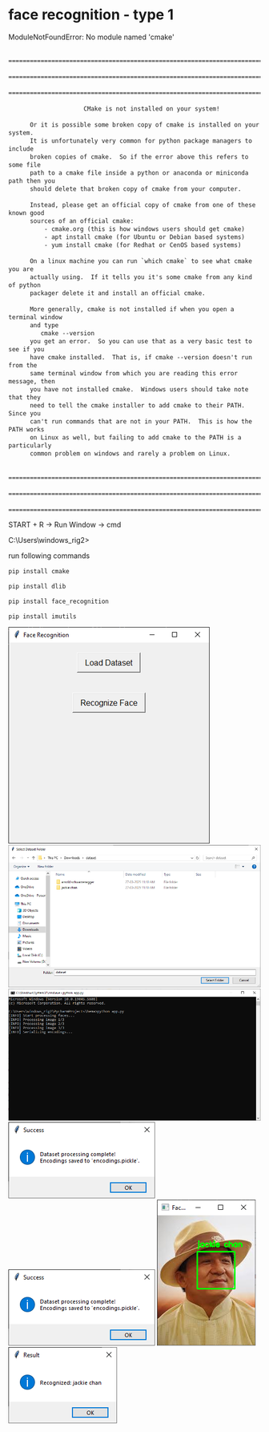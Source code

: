 # face recognition - type 1 

ModuleNotFoundError: No module named 'cmake'

      ================================================================================
      ================================================================================
      ================================================================================

                         CMake is not installed on your system!

          Or it is possible some broken copy of cmake is installed on your system.
          It is unfortunately very common for python package managers to include
          broken copies of cmake.  So if the error above this refers to some file
          path to a cmake file inside a python or anaconda or miniconda path then you
          should delete that broken copy of cmake from your computer.

          Instead, please get an official copy of cmake from one of these known good
          sources of an official cmake:
              - cmake.org (this is how windows users should get cmake)
              - apt install cmake (for Ubuntu or Debian based systems)
              - yum install cmake (for Redhat or CenOS based systems)

          On a linux machine you can run `which cmake` to see what cmake you are
          actually using.  If it tells you it's some cmake from any kind of python
          packager delete it and install an official cmake.

          More generally, cmake is not installed if when you open a terminal window
          and type
             cmake --version
          you get an error.  So you can use that as a very basic test to see if you
          have cmake installed.  That is, if cmake --version doesn't run from the
          same terminal window from which you are reading this error message, then
          you have not installed cmake.  Windows users should take note that they
          need to tell the cmake installer to add cmake to their PATH.  Since you
          can't run commands that are not in your PATH.  This is how the PATH works
          on Linux as well, but failing to add cmake to the PATH is a particularly
          common problem on windows and rarely a problem on Linux.

      ================================================================================
      ================================================================================
      ================================================================================

START + R -> Run Window -> cmd

C:\Users\windows_rig2> 

run following commands

```commandline
pip install cmake
```

```commandline
pip install dlib
```

```commandline
pip install face_recognition
```

```commandline
pip install imutils
```

![Image](1.PNG)
![Image](2.PNG)
![Image](3.PNG)
![Image](4.PNG)
![Image](5.PNG)
![Image](6.PNG)
![Image](7.PNG)